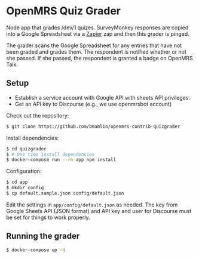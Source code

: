 # OpenMRS Quiz Grader

Node app that grades /dev/1 quizes. SurveyMonkey responses are copied into a Google Spreadsheet via a [Zapier](https://zapier.com/) zap and 
then this grader is pinged.

The grader scans the Google Spreadsheet for any entries that have not been graded and grades them. The respondent is notified whether or not she passed. If she passed, the respondent is granted a badge on OpenMRS Talk.

## Setup

* Establish a service account with Google API with sheets API privileges.
* Get an API key to Discourse (e.g., we use openmrsbot account)

Check out the repository:

```bash
$ git clone https://github.com/bmamlin/openmrs-contrib-quizgrader
```

Install dependencies:

```bash
$ cd quizgrader
$ # One time install dependencies
$ docker-compose run --rm app npm install
```

Configuration:

```bash
$ cd app
$ mkdir config
$ cp default.sample.json config/default.json
```

Edit the settings in `app/config/default.json` as needed. The key from Google Sheets API (JSON format) and API key and user for Discourse must be set for things to work properly.

## Running the grader

```bash
$ docker-compose up -d
```

